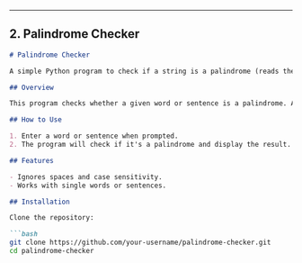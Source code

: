 
---

## 2. **Palindrome Checker**

```markdown
# Palindrome Checker

A simple Python program to check if a string is a palindrome (reads the same forward and backward).

## Overview

This program checks whether a given word or sentence is a palindrome. A palindrome is a word, phrase, or number that reads the same backward as forward (ignoring spaces, punctuation, and capitalization).

## How to Use

1. Enter a word or sentence when prompted.
2. The program will check if it's a palindrome and display the result.

## Features

- Ignores spaces and case sensitivity.
- Works with single words or sentences.

## Installation

Clone the repository:

```bash
git clone https://github.com/your-username/palindrome-checker.git
cd palindrome-checker
